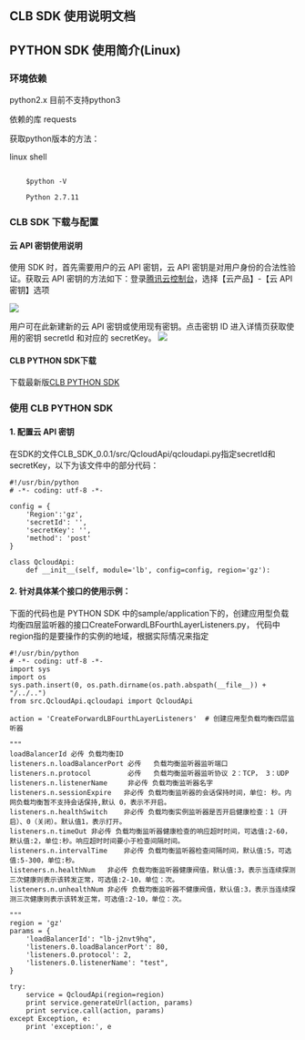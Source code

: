 ## CLB SDK 使用说明文档

## PYTHON SDK 使用简介(Linux)

### 环境依赖
python2.x 目前不支持python3

依赖的库 requests

获取python版本的方法：

linux shell 

```

    $python -V

    Python 2.7.11
```

### CLB SDK 下载与配置
#### 云 API 密钥使用说明
使用 SDK 时，首先需要用户的云 API 密钥，云 API 密钥是对用户身份的合法性验证。获取云 API 密钥的方法如下：登录[腾讯云控制台](https://console.qcloud.com/)，选择【云产品】-【云 API 密钥】选项

![](https://mc.qcloudimg.com/static/img/b04d51df61bc4e9259dcee293981b644/5.png)

用户可在此新建新的云 API 密钥或使用现有密钥。点击密钥 ID 进入详情页获取使用的密钥 secretId 和对应的 secretKey。
![](https://mc.qcloudimg.com/static/img/47b2cf18add4d32a867f115fffb6af48/2.png)





#### CLB PYTHON SDK下载
下载最新版[CLB PYTHON SDK](http://clbsdk-1251740579.cossh.myqcloud.com/CLB_PYTHON_SDK_0.0.2.zip)


### 使用 CLB PYTHON SDK

#### 1. 配置云 API 密钥
在SDK的文件CLB_SDK_0.0.1/src/QcloudApi/qcloudapi.py指定secretId和secretKey，以下为该文件中的部分代码：

```
#!/usr/bin/python
# -*- coding: utf-8 -*-

config = {
    'Region':'gz',
    'secretId': '',
    'secretKey': '',
    'method': 'post'
}

class QcloudApi:
    def __init__(self, module='lb', config=config, region='gz'):
```

#### 2. 针对具体某个接口的使用示例：

下面的代码也是 PYTHON SDK 中的sample/application下的，创建应用型负载均衡四层监听器的接口CreateForwardLBFourthLayerListeners.py， 代码中region指的是要操作的实例的地域，根据实际情况来指定

```
#!/usr/bin/python
# -*- coding: utf-8 -*-
import sys
import os
sys.path.insert(0, os.path.dirname(os.path.abspath(__file__)) + "/../..")
from src.QcloudApi.qcloudapi import QcloudApi

action = 'CreateForwardLBFourthLayerListeners'  # 创建应用型负载均衡四层监听器

"""
loadBalancerId 必传 负载均衡ID
listeners.n.loadBalancerPort 必传   负载均衡监听器监听端口
listeners.n.protocol         必传   负载均衡监听器监听协议 2：TCP， 3：UDP
listeners.n.listenerName     非必传 负载均衡监听器名字
listeners.n.sessionExpire	非必传	负载均衡监听器的会话保持时间，单位: 秒。内网负载均衡暂不支持会话保持,默认 0，表示不开启。
listeners.n.healthSwitch	非必传	负载均衡实例监听器是否开启健康检查：1（开启）、0（关闭）。默认值1，表示打开。
listeners.n.timeOut	非必传	负载均衡监听器健康检查的响应超时时间，可选值:2-60，默认值:2，单位:秒。响应超时时间要小于检查间隔时间。
listeners.n.intervalTime	非必传	负载均衡监听器检查间隔时间，默认值:5，可选值:5-300，单位:秒。
listeners.n.healthNum	非必传	负载均衡监听器健康阀值，默认值:3，表示当连续探测三次健康则表示该转发正常，可选值:2-10，单位：次。
listeners.n.unhealthNum	非必传	负载均衡监听器不健康阀值，默认值:3，表示当连续探测三次健康则表示该转发正常，可选值:2-10，单位：次。

"""
region = 'gz'
params = {
    'loadBalancerId': "lb-j2nvt9hq",
    'listeners.0.loadBalancerPort': 80,
    'listeners.0.protocol': 2,
    'listeners.0.listenerName': "test",
}

try:
    service = QcloudApi(region=region)
    print service.generateUrl(action, params)
    print service.call(action, params)
except Exception, e:
    print 'exception:', e

```